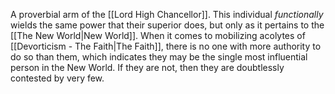 A proverbial arm of the [[Lord High Chancellor]]. This individual _functionally_ wields the same power that their superior does, but only as it pertains to the [[The New World|New World]]. When it comes to mobilizing acolytes of [[Devorticism - The Faith|The Faith]], there is no one with more authority to do so than them, which indicates they may be the single most influential person in the New World. If they are not, then they are doubtlessly contested by very few.